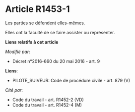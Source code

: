 # Article R1453-1

Les parties se défendent elles-mêmes. 

Elles ont la faculté de se faire assister ou représenter.

**Liens relatifs à cet article**

_Modifié par_:

  - Décret n°2016-660 du 20 mai 2016 - art. 9

**Liens**:

  - PILOTE_SUIVEUR: Code de procédure civile - art. 879 (V)

_Cité par_:

  - Code du travail - art. R1452-2 (VD)
  - Code du travail - art. R1452-4 (M)
